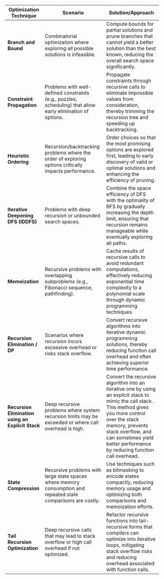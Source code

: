 | **Optimization Technique**         | **Scenario**                                                                                     | **Solution/Approach**                                                                                                                                                                                       |
|------------------------------------|---------------------------------------------------------------------------------------------------|-------------------------------------------------------------------------------------------------------------------------------------------------------------------------------------------------------------|
| **Branch and Bound**              | Combinatorial optimization where exploring all possible solutions is infeasible.                 | Compute bounds for partial solutions and prune branches that cannot yield a better solution than the best known, reducing the overall search space significantly.                                           |
| **Constraint Propagation**         | Problems with well-defined constraints (e.g., puzzles, scheduling) that allow early elimination of options. | Propagate constraints through recursive calls to eliminate impossible values from consideration, thereby trimming the recursion tree and speeding up backtracking.                                     |
| **Heuristic Ordering**             | Recursion/backtracking problems where the order of exploring options critically impacts performance. | Order choices so that the most promising options are explored first, leading to early discovery of valid or optimal solutions and enhancing the efficiency of pruning.                                  |
| **Iterative Deepening DFS (IDDFS)**| Problems with deep recursion or unbounded search spaces.                                         | Combine the space efficiency of DFS with the optimality of BFS by gradually increasing the depth limit, ensuring that recursion remains manageable while eventually exploring all paths.                |
| **Memoization**                    | Recursive problems with overlapping subproblems (e.g., Fibonacci sequence, pathfinding).          | Cache results of recursive calls to avoid redundant computations, effectively reducing exponential time complexity to a polynomial scale through dynamic programming techniques.                   |
| **Recursion Elimination / DP**     | Scenarios where recursion incurs excessive overhead or risks stack overflow.                     | Convert recursive algorithms into iterative dynamic programming solutions, thereby reducing function call overhead and often achieving superior time performance.                                      |
| **Recursion Elimination using an Explicit Stack**| Deep recursive problems where system recursion limits may be exceeded or where call overhead is high. | Convert the recursive algorithm into an iterative one by using an explicit stack to mimic the call stack. This method gives you more control over the stack memory, prevents stack overflow, and can sometimes yield better performance by reducing function call overhead.                                                 |
| **State Compression**              | Recursive problems with large state spaces where memory consumption and repeated state comparisons are costly. | Use techniques such as bitmasking to encode states compactly, reducing memory usage and optimizing both comparisons and memoization efforts.                                                               |
| **Tail Recursion Optimization**    | Deep recursive calls that may lead to stack overflow or high call overhead if not optimized.      | Refactor recursive functions into tail-recursive forms that compilers can optimize into iterative loops, mitigating stack overflow risks and reducing overhead associated with function calls.           |
